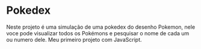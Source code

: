 # Pokedex
Neste projeto é uma simulação de uma pokedex do desenho Pokemon, nele voce pode visualizar todos os Pokémons e pesquisar o nome de cada um ou numero dele. Meu primeiro projeto com JavaScript.
